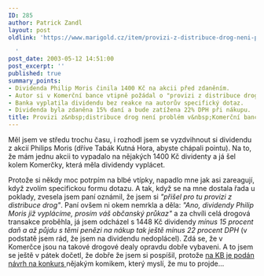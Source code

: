 ```yaml
---
ID: 285
author: Patrick Zandl
layout: post
oldlink: 'https://www.marigold.cz/item/provizi-z-distribuce-drog-neni-problem-v-komercni-bance-inkasovat

  '
post_date: 2003-05-12 14:51:00
post_excerpt: ''
published: true
summary_points:
- Dividenda Philip Moris činila 1400 Kč na akcii před zdaněním.
- Autor si v Komerční bance vtipně požádal o "provizi z distribuce drog".
- Banka vyplatila dividendu bez reakce na autorův specifický dotaz.
- Dividenda byla zdaněna 15% daní a bude zatížena 22% DPH při nákupu.
title: Provizi z&nbsp;distribuce drog není problém v&nbsp;Komerční bance inkasovat
---
```


<p>
Měl jsem ve středu trochu času, i rozhodl jsem se vyzdvihnout si dividendu z akcií Philips Moris (dříve Tabák Kutná Hora, abyste chápali pointu). Na to, že mám jednu akcii to vypadalo na nějakých 1400 Kč dividenty a já šel kolem Komerčky, která měla dividendy vyplácet. </p>

<p>
Protože si někdy moc potrpím na blbé vtípky, napadlo mne jak asi zareagují, když zvolím specifickou formu dotazu. A tak, když se na mne dostala řada u poklady, zvesela jsem paní oznámil, že jsem si<EM> "přišel pro tu provizi z distribuce drog"</EM>. Paní&#160;ovšem ni okem nemrkla a&#160;děla: <EM>"Ano, dividendy Philip Moris již vyplácíme, prosím váš občanský průkaz"</EM> a za chvíli celá drogová transakce proběhla, já jsem odcházel s 1448 Kč dividendy <EM>mínus 15 procent daň a až půjdu s těmi penězi na nákup tak ještě mínus 22 procent DPH</EM> (v podstatě jsem rád, že jsem na dividendu nedoplácel). Zdá se, že v Komerčce jsou na takové drogové dealy opravdu dobře vybaveni. A to jsem se ještě v pátek dočetl, že dobře že jsem si pospíšil, protože <A href="http://ipoint.financninoviny.cz/detail.php?article=22045" target=_blank>na KB je podán návrh na konkurs </A>nějakým komikem, který myslí, že mu to projde...</p>